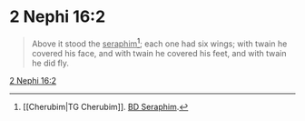 # 2 Nephi 16:2

> Above it stood the <u>seraphim</u>[^a]; each one had six wings; with twain he covered his face, and with twain he covered his feet, and with twain he did fly.

[2 Nephi 16:2](https://www.churchofjesuschrist.org/study/scriptures/bofm/2-ne/16?lang=eng&id=p2#p2)


[^a]: [[Cherubim|TG Cherubim]]. [BD Seraphim](https://www.churchofjesuschrist.org/study/scriptures/bd/seraphim?lang=eng).  
